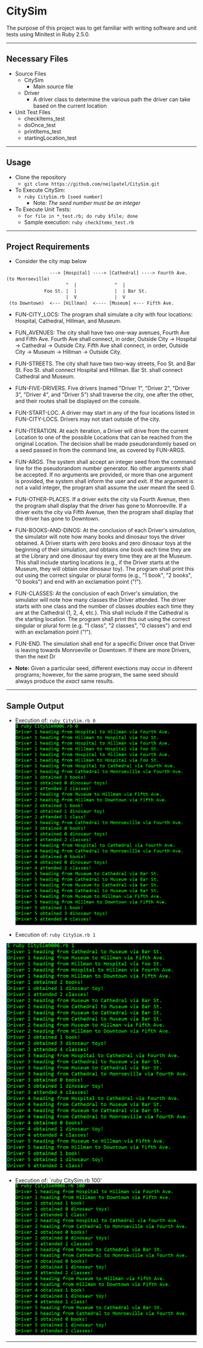 # CitySim

The purpose of this project was to get familiar with writing software and unit tests using Minitest in Ruby 2.5.0.

___
## Necessary Files
+ Source Files
	+ CitySim
		+ Main source file
	+ Driver
		+ A driver class to determine the various path the driver can take based on the current location
+ Unit Test Files
	+ checkItems_test
	+ doOnce_test
	+ printItems_test
	+ startingLocation_test
___
## Usage
+ Clone the repository
	+ `git clone https://github.com/neilpatel/CitySim.git`
+ To Execute CitySim:
	+ `ruby CitySim.rb [seed number]`
		+ Note: *The seed number must be an integer*
+ To Execute Unit Tests:
	+ `for file in *_test.rb; do ruby $file; done`
	+ Sample execution: `ruby checkItems_test.rb`
___
## Project Requirements
+ Consider the city map below
```	
                ---> [Hospital] ----> [Cathedral] ----> Fourth Ave. (to Monroeville)
                      ^  |              ^  |
              Foo St. |  |              |  | Bar St.
                      |  V              |  V
 (to Downtown)  <--- [Hillman]  <---- [Museum] <--- Fifth Ave.
```
+ FUN-CITY_LOCS: The program shall simulate a city with four locations: Hospital, Cathedral, Hillman, and Museum.
+ FUN_AVENUES: The city shall have two one-way avenues, Fourth Ave and Fifth Ave.  Fourth Ave shall connect, in order, Outside City -> Hospital -> Cathedral -> Outside City.  Fifth Ave shall connect, in order, Outside City -> Museum -> Hillman -> Outside City.
+ FUN-STREETS. The city shall have two two-way streets, Foo St. and Bar St.  Foo St. shall connect Hospital and Hillman.  Bar St. shall connect Cathedral and Museum.
+ FUN-FIVE-DRIVERS. Five drivers (named "Driver 1", "Driver 2", "Driver 3", "Driver 4", and "Driver 5") shall traverse the city, one after the other, and their routes shall be displayed on the console.
+ FUN-START-LOC. A driver may start in any of the four locations listed in FUN-CITY-LOCS.  Drivers may not start outside of the city.
+ FUN-ITERATION. At each iteration, a Driver will drive from the current Location to one of the possible Locations that can be reached from the original Location.  The decision shall be made pseudorandomly based on a seed passed in from the command line, as covered by FUN-ARGS.
+ FUN-ARGS. The system shall accept an integer seed from the command line for the pseudorandom number generator.  No other arguments shall be accepted.  If no arguments are provided, or more than one argument is provided, the system shall inform the user and exit.  If the argument is not a valid integer, the program shall assume the user meant the seed 0.
+ FUN-OTHER-PLACES. If a driver exits the city via Fourth Avenue, then the program shall display that the driver has gone to Monroeville.  If a driver exits the city via Fifth Avenue, then the program shall display that the driver has gone to Downtown.
+ FUN-BOOKS-AND-DINOS: At the conclusion of each Driver's simulation, the simulator will note how many books and dinosaur toys the driver obtained.  A Driver starts with zero books and zero dinosaur toys at the beginning of their simulation, and obtains one book each time they are at the Library and one dinosaur toy every time they are at the Museum.  This shall include starting locations (e.g., if the Driver starts at the Museum, they will obtain one dinosaur toy).  The program shall print this out using the correct singular or plural forms (e.g., "1 book", "2 books", "0 books") and end with an exclamation point ("!").
+ FUN-CLASSES: At the conclusion of each Driver's simulation, the simulator will note how many classes the Driver attended.  The driver starts with one class and the number of classes *doubles* each time they are at the Cathedral (1, 2, 4, etc.).  This shall include if the Cathedral is the starting location.  The program shall print this out using the correct singular or plural form (e.g. "1 class", "2 classes", "0 classes") and end with an exclamation point ("!").
+ FUN-END. The simulation shall end for a specific Driver once that Driver is leaving towards Monroeville or Downtown.  If there are more Drivers, then the next Dr

+ **Note:** Given a particular seed, different exections may occur in diferent programs; however, for the same program, the same seed should always produce the *exact* same results. 

___
## Sample Output
+ Execution of: `ruby CitySim.rb 0`
![Seed 0 Screenshot](https://github.com/neilpatel/CitySim/blob/master/img/Seed%200.PNG)

+ Execution of: `ruby CitySim.rb 1`

![Seed 0 Screenshot](https://github.com/neilpatel/CitySim/blob/master/img/Seed%201.PNG)

+ Execution of: `ruby CitySim.rb 100'
![Seed 0 Screenshot](https://github.com/neilpatel/CitySim/blob/master/img/Seed%20100.PNG)
___